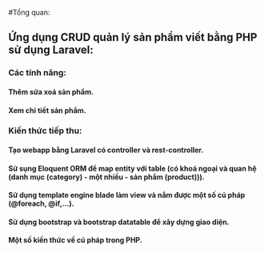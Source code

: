 #Tổng quan:
## Ứng dụng CRUD quản lý sản phẩm viết bằng PHP sử dụng Laravel:
### Các tính năng:
#### Thêm sửa xoá sản phẩm.
#### Xem chi tiết sản phẩm.
### Kiến thức tiếp thu:
#### Tạo webapp bằng Laravel có controller và rest-controller.
#### Sử sụng Eloquent ORM để map entity với table (có khoá ngoại và quan hệ (danh mục (category) - một nhiều - sản phẩm (product))).
#### Sử dụng template engine blade làm view và nắm được một số cú pháp (@foreach, @if,...).
#### Sử dụng bootstrap và bootstrap datatable để xây dựng giao diện.
#### Một số kiến thức về cú pháp trong PHP.
